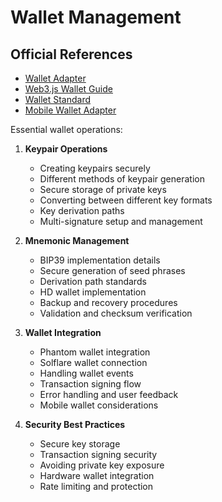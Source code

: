 # Wallet Management

## Official References

- [Wallet Adapter](https://github.com/solana-labs/wallet-adapter)
- [Web3.js Wallet Guide](https://docs.solana.com/developing/clients/javascript-api)
- [Wallet Standard](https://github.com/wallet-standard/wallet-standard)
- [Mobile Wallet Adapter](https://github.com/solana-mobile/mobile-wallet-adapter)

Essential wallet operations:

1. **Keypair Operations**
   - Creating keypairs securely
   - Different methods of keypair generation
   - Secure storage of private keys
   - Converting between different key formats
   - Key derivation paths
   - Multi-signature setup and management

2. **Mnemonic Management**
   - BIP39 implementation details
   - Secure generation of seed phrases
   - Derivation path standards
   - HD wallet implementation
   - Backup and recovery procedures
   - Validation and checksum verification

3. **Wallet Integration**
   - Phantom wallet integration
   - Solflare wallet connection
   - Handling wallet events
   - Transaction signing flow
   - Error handling and user feedback
   - Mobile wallet considerations

4. **Security Best Practices**
   - Secure key storage
   - Transaction signing security
   - Avoiding private key exposure
   - Hardware wallet integration
   - Rate limiting and protection
